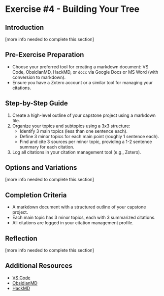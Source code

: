 # Exercise #4 - Building Your Tree

## Introduction
[more info needed to complete this section]

## Pre-Exercise Preparation
- Choose your preferred tool for creating a markdown document: VS Code, ObsidianMD, HackMD, or `docx` via Google Docs or MS Word (with conversion to markdown).
- Ensure you have a Zotero account or a similar tool for managing your citations.

## Step-by-Step Guide
1. Create a high-level outline of your capstone project using a markdown file.
2. Organize your topics and subtopics using a 3x3 structure:
   - Identify 3 main topics (less than one sentence each).
   - Define 3 minor topics for each main point (roughly 1 sentence each).
   - Find and cite 3 sources per minor topic, providing a 1-2 sentence summary for each citation.
3. Log all citations in your citation management tool (e.g., Zotero).

## Options and Variations
[more info needed to complete this section]

## Completion Criteria
- A markdown document with a structured outline of your capstone project.
- Each main topic has 3 minor topics, each with 3 summarized citations.
- All citations are logged in your citation management profile.

## Reflection
[more info needed to complete this section]

## Additional Resources
- [VS Code](https://code.visualstudio.com/)
- [ObsidianMD](https://obsidian.md/)
- [HackMD](https://hackmd.io/)

